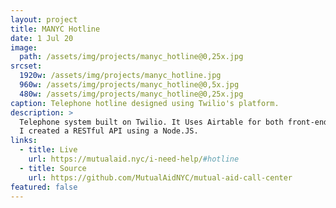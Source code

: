 ```yaml
---
layout: project
title: MANYC Hotline
date: 1 Jul 20
image:
  path: /assets/img/projects/manyc_hotline@0,25x.jpg
srcset:
  1920w: /assets/img/projects/manyc_hotline.jpg
  960w: /assets/img/projects/manyc_hotline@0,5x.jpg
  480w: /assets/img/projects/manyc_hotline@0,25x.jpg
caption: Telephone hotline designed using Twilio's platform.
description: >
  Telephone system built on Twilio. It Uses Airtable for both front-end data entry, as well as the backend DB for queries.
  I created a RESTful API using a Node.JS.
links:
  - title: Live
    url: https://mutualaid.nyc/i-need-help/#hotline
  - title: Source
    url: https://github.com/MutualAidNYC/mutual-aid-call-center
featured: false
---
```

